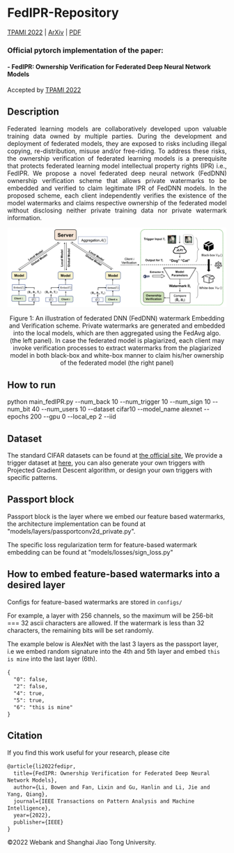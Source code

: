 # FedIPR-Repository

[TPAMI 2022](https://ieeexplore.ieee.org/document/9847383) | [ArXiv](https://arxiv.org/abs/2109.13236) | [PDF](https://arxiv.org/pdf/2109.13236.pdf)

### Official pytorch implementation of the paper: 
#### - FedIPR: Ownership Verification for Federated Deep Neural Network Models

Accepted by [TPAMI 2022](https://ieeexplore.ieee.org/document/9847383)

## Description

<p align="justify"> Federated learning models are collaboratively developed upon valuable training data owned by multiple parties. During the
development and deployment of federated models, they are exposed to risks including illegal copying, re-distribution, misuse and/or
free-riding. To address these risks, the ownership verification of federated learning models is a prerequisite that protects federated
learning model intellectual property rights (IPR) i.e., FedIPR. We propose a novel federated deep neural network (FedDNN) ownership
verification scheme that allows private watermarks to be embedded and verified to claim legitimate IPR of FedDNN models. In the
proposed scheme, each client independently verifies the existence of the model watermarks and claims respective ownership of the
federated model without disclosing neither private training data nor private watermark information. </p>

![avatar](imgs/Framwork_new.png)

<p align="center"> Figure 1: An illustration of federated DNN (FedDNN) watermark Embedding and Verification scheme. Private watermarks are generated and embedded into the local models, which are then aggregated using the FedAvg algo. (the left panel). In case the federated model is plagiarized, each client may invoke verification processes to extract watermarks from the plagiarized model in both black-box and white-box manner to claim his/her ownership of the federated model (the right panel) </p>

## How to run
python main_fedIPR.py --num_back 10  --num_trigger 10 --num_sign 10 --num_bit 40 --num_users 10 --dataset cifar10 --model_name alexnet --epochs 200 --gpu 0 --local_ep 2 --iid 

## Dataset
The standard CIFAR datasets can be found at [the official site](http://www.cs.toronto.edu/~kriz/cifar.html), 
We provide a trigger dataset at [here](http://www.cs.toronto.edu/~kriz/cifar.html), you can also generate your own triggers with Projected Gradient Descent algorithm, or design your own triggers with specific patterns.

## Passport block
Passport block is the layer where we embed our feature based watermarks, the architecture implementation can be found at "models/layers/passportconv2d_private.py".

The specific loss regularization term for feature-based watermark embedding can be found at "models/losses/sign_loss.py"

## How to embed feature-based watermarks into a desired layer

Configs for feature-based watermarks are stored in `configs/`

For example, a layer with 256 channels, so the maximum will be 256-bit === 32 ascii characters are allowed. If the watermark is less than 32 characters, the remaining bits will be set randomly.

The example below is AlexNet with the last 3 layers as the passport layer, i.e we embed random signature into the 4th and 5th layer and embed `this is mine` into the last layer (6th).

```
{
  "0": false,
  "2": false,
  "4": true,
  "5": true,
  "6": "this is mine"
}
```

## Citation
If you find this work useful for your research, please cite
```
@article{li2022fedipr,
  title={FedIPR: Ownership Verification for Federated Deep Neural Network Models},
  author={Li, Bowen and Fan, Lixin and Gu, Hanlin and Li, Jie and Yang, Qiang},
  journal={IEEE Transactions on Pattern Analysis and Machine Intelligence},
  year={2022},
  publisher={IEEE}
}
```
&#169;2022 Webank and Shanghai Jiao Tong University.
